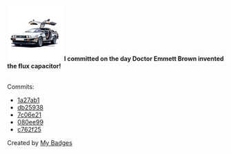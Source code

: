<img src="https://github.com/my-badges/my-badges/blob/master/src/all-badges/delorean/delorean.png?raw=true" alt="I committed on the day Doctor Emmett Brown invented the flux capacitor!" title="I committed on the day Doctor Emmett Brown invented the flux capacitor!" width="128">
<strong>I committed on the day Doctor Emmett Brown invented the flux capacitor!</strong>
<br><br>

Commits:

- <a href="https://github.com/better-studio/better-amp/commit/1a27ab1742035a839564064de97e9f5f179a3778">1a27ab1</a>
- <a href="https://github.com/better-studio/better-amp/commit/db25938d237ed4ac527d252c049ddfd944db45c5">db25938</a>
- <a href="https://github.com/better-studio/better-amp/commit/7c06e219d4a20bb8a76db8e55f3f70ec62f51b7c">7c06e21</a>
- <a href="https://github.com/better-studio/better-amp/commit/080ee997ad3edf56cf37eb1c81ed13e01d8b9549">080ee99</a>
- <a href="https://github.com/better-studio/better-amp/commit/c762f2554ea53fa369d654c6bee85788bc3a6c63">c762f25</a>


Created by <a href="https://github.com/my-badges/my-badges">My Badges</a>